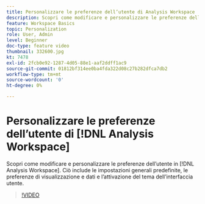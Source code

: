 ```yaml
---
title: Personalizzare le preferenze dell’utente di Analysis Workspace
description: Scopri come modificare e personalizzare le preferenze dell’utente in Analysis Workspace
feature: Workspace Basics
topic: Personalization
role: User, Admin
level: Beginner
doc-type: feature video
thumbnail: 332600.jpg
kt: 7478
exl-id: 2fcb0e92-1287-4d05-88e1-aaf2ddff1ac9
source-git-commit: 01812bf314ee0ba4fda322d08c27b282dfca7db2
workflow-type: tm+mt
source-wordcount: '0'
ht-degree: 0%

---
```


# Personalizzare le preferenze dell’utente di [!DNL Analysis Workspace]

Scopri come modificare e personalizzare le preferenze dell’utente in [!DNL Analysis Workspace]. Ciò include le impostazioni generali predefinite, le preferenze di visualizzazione e dati e l’attivazione del tema dell’interfaccia utente.

>[!VIDEO](https://video.tv.adobe.com/v/3429995/?quality=12&learn=on&captions=ita)
